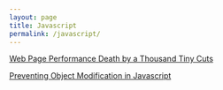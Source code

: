 ```yaml
---
layout: page
title: Javascript
permalink: /javascript/
---
```

[Web Page Performance Death by a Thousand Tiny Cuts](http://metroize.com/web-page-performance-death-by-a-thousand-tiny-cuts/)

[Preventing Object Modification in Javascript](http://metroize.com/preventing-object-modification-in-javascript/)
